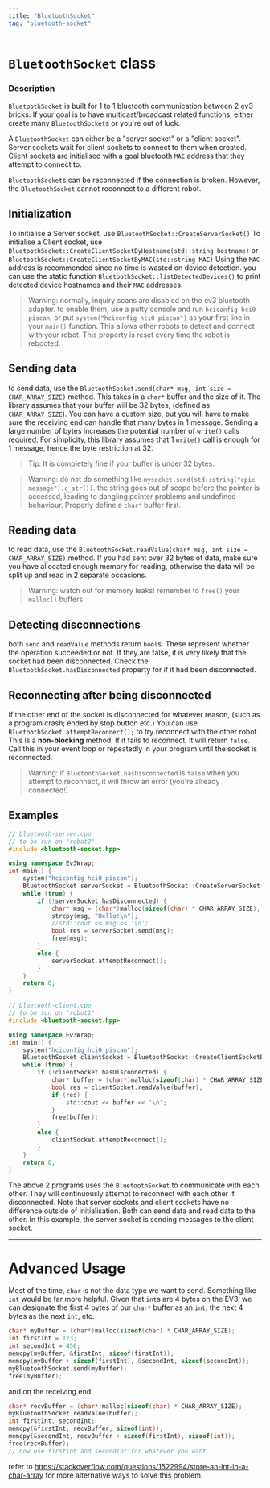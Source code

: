```yaml
---
title: "BluetoothSocket"
tag: "bluetooth-socket"
---
```


# `BluetoothSocket` class

### Description
`BluetoothSocket` is built for 1 to 1 bluetooth communication between 2 ev3 bricks. If your goal is to have multicast/broadcast related functions, either create many `BluetoothSocket`s or you're out of luck.

A `BluetoothSocket` can either be a "server socket" or a "client socket". Server sockets wait for client sockets to connect to them when created. Client sockets are initialised with a goal bluetooth `MAC` address that they attempt to connect to.

`BluetoothSocket`s can be reconnected if the connection is broken. However, the `BluetoothSocket` cannot reconnect to a different robot.

## Initialization
To initialise a Server socket, use `BluetoothSocket::CreateServerSocket()`
To initialise a Client socket, use `BluetoothSocket::CreateClientSocketByHostname(std::string hostname)` 
or 
`BluetoothSocket::CreateClientSocketByMAC(std::string MAC)`
Using the `MAC` address is recommended since no time is wasted on device detection. you can use the static function `BluetoothSocket::listDetectedDevices()` to print detected device hostnames and their `MAC` addresses.

>   Warning: normally, inquiry scans are disabled on the ev3 bluetooth adapter. to enable them, use a putty console and run `hciconfig hci0 piscan`, or put `system("hciconfig hci0 piscan")` as your first line in your `main()` function. This allows other robots to detect and connect with your robot. This property is reset every time the robot is rebooted.

## Sending data
to send data, use the `BluetoothSocket.send(char* msg, int size = CHAR_ARRAY_SIZE)` method. This takes in a `char*` buffer and the size of it. The library assumes that your buffer will be 32 bytes, (defined as `CHAR_ARRAY_SIZE`). You can have a custom size, but you will have to make sure the receiving end can handle that many bytes in 1 message.
Sending a large number of bytes increases the potential number of `write()` calls required. For simplicity, this library assumes that 1 `write()` call is enough for 1 message, hence the byte restriction at 32.

>   Tip: It is completely fine if your buffer is under 32 bytes.

>   Warning: do not do something like `mysocket.send(std::string("epic message").c_str())`. the string goes out of scope before the pointer is accessed, leading to dangling pointer problems and undefined behaviour. Properly define a `char*` buffer first.


## Reading data
to read data, use the `BluetoothSocket.readValue(char* msg, int size = CHAR_ARRAY_SIZE)` method. If you had sent over 32 bytes of data, make sure you have allocated enough memory for reading, otherwise the data will be split up and read in 2 separate occasions.

>   Warning: watch out for memory leaks! remember to `free()` your `malloc()` buffers

## Detecting disconnections
both `send` and `readValue` methods return `bool`s. These represent whether the operation succeeded or not. If they are false, it is very likely that the socket had been disconnected. Check the `BluetoothSocket.hasDisconnected` property for if it had been disconnected.

## Reconnecting after being disconnected
If the other end of the socket is disconnected for whatever reason, (such as a program crash; ended by stop button etc.) You can use `BluetoothSocket.attemptReconnect();` to try reconnect with the other robot. This is a **non-blocking** method. If it fails to reconnect, it will return `false`. Call this in your event loop or repeatedly in your program until the socket is reconnected.

>   Warning: if `BluetoothSocket.hasDisconnected` is `false` when you attempt to reconnect, it will throw an error (you're already connected!)


## Examples

```cpp
// bluetooth-server.cpp
// to be run on "robot2"
#include <bluetooth-socket.hpp>

using namespace Ev3Wrap;
int main() {
    system("hciconfig hci0 piscan");
    BluetoothSocket serverSocket = BluetoothSocket::CreateServerSocket();
    while (true) {
        if (!serverSocket.hasDisconnected) {
            char* msg = (char*)malloc(sizeof(char) * CHAR_ARRAY_SIZE);
            strcpy(msg, "Hello!\n");
            //std::cout << msg << '\n';
            bool res = serverSocket.send(msg);
            free(msg);
        }
        else {
            serverSocket.attemptReconnect();
        }
    }
    return 0;
}
```

```cpp
// bluetooth-client.cpp
// to be run on "robot1"
#include <bluetooth-socket.hpp>

using namespace Ev3Wrap;
int main() {
    system("hciconfig hci0 piscan");
    BluetoothSocket clientSocket = BluetoothSocket::CreateClientSocketByHostname("robot2");
    while (true) {
        if (!clientSocket.hasDisconnected) {
            char* buffer = (char*)malloc(sizeof(char) * CHAR_ARRAY_SIZE);
            bool res = clientSocket.readValue(buffer);
            if (res) {
                std::cout << buffer << '\n';
            }
            free(buffer);
        }
        else {
            clientSocket.attemptReconnect();
        }
    }
    return 0;
}
```
The above 2 programs uses the `BluetoothSocket` to communicate with each other. They will continuously attempt to reconnect with each other if disconnected. Note that server sockets and client sockets have no difference outside of initialisation. Both can send data and read data to the other. In this example, the server socket is sending messages to the client socket.

---
# Advanced Usage
Most of the time, `char` is not the data type we want to send. Something like `int` would be far more helpful. Given that `int`s are 4 bytes on the EV3, we can designate the first 4 bytes of our `char*` buffer as an `int`, the next 4 bytes as the next `int`, etc.
```cpp
char* myBuffer = (char*)malloc(sizeof(char) * CHAR_ARRAY_SIZE);
int firstInt = 123;
int secondInt = 456;
memcpy(myBuffer, &firstInt, sizeof(firstInt));
memcpy(myBuffer + sizeof(firstInt), &secondInt, sizeof(secondInt));
myBluetoothSocket.send(myBuffer);
free(myBuffer);
```
and on the receiving end:
```cpp
char* recvBuffer = (char*)malloc(sizeof(char) * CHAR_ARRAY_SIZE);
myBluetoothSocket.readValue(buffer);
int firstInt, secondInt;
memcpy(&firstInt, recvBuffer, sizeof(int));
memcpy(&secondInt, recvBuffer + sizeof(firstInt), sizeof(int));
free(recvBuffer);
// now use firstInt and secondInt for whatever you want
```

refer to https://stackoverflow.com/questions/1522994/store-an-int-in-a-char-array for more alternative ways to solve this problem.
